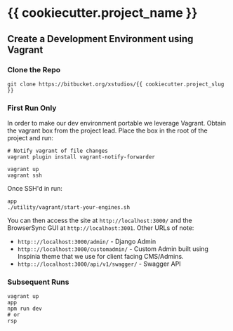 # {{ cookiecutter.project_name }}

## Create a Development Environment using Vagrant

### Clone the Repo

    git clone https://bitbucket.org/xstudios/{{ cookiecutter.project_slug }}

### First Run Only
In order to make our dev environment portable we leverage Vagrant. Obtain the vagrant box from the project lead. Place the box in the root of the project and run:

    # Notify vagrant of file changes
    vagrant plugin install vagrant-notify-forwarder

    vagrant up
    vagrant ssh

Once SSH'd in run:

    app
    ./utility/vagrant/start-your-engines.sh

You can then access the site at `http://localhost:3000/` and the BrowserSync GUI at `http://localhost:3001`. Other URLs of note:
- `http:://localhost:3000/admin/` - Django Admin
- `http:://localhost:3000/customadmin/` - Custom Admin built using Inspinia theme that we use for client facing CMS/Admins.
- `http:://localhost:3000/api/v1/swagger/` - Swagger API

### Subsequent Runs

    vagrant up
    app
    npm run dev
    # or
    rsp
